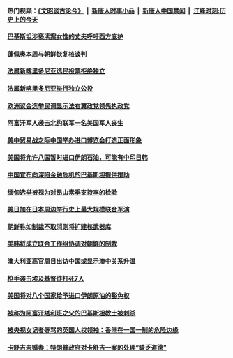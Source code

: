 #### 热门视频：[《文昭谈古论今》](https://github.com/gfw-breaker/wenzhao/blob/master/README.md?t=11050033) &nbsp;|&nbsp; [新唐人时事小品](https://github.com/gfw-breaker/ntdtv-comedy/blob/master/README.md?t=11050033) &nbsp;|&nbsp; [新唐人中国禁闻](https://github.com/gfw-breaker/ntdtv-news/blob/master/README.md?t=11050033) &nbsp;|&nbsp; [江峰时刻:历史上的今天](https://github.com/gfw-breaker/today-in-history/blob/master/README.md?t=11050033) 

#### [巴基斯坦涉亵渎案女性的丈夫呼吁西方庇护](../pages/z__yoerrvp/4644328.md?t=11050033) 

#### [蓬佩奥本周与朝鲜恢复核谈判](../pages/z__yoerrvp/4644205.md?t=11050033) 

#### [法属新喀里多尼亚选民投票拒绝独立](../pages/z__yoerrvp/4643987.md?t=11050033) 

#### [法属新喀里多尼亚举行独立公投 ](../pages/z__yoerrvp/4643869.md?t=11050033) 

#### [欧洲议会选举民调显示法右翼政党领先执政党](../pages/z__yoerrvp/4643827.md?t=11050033) 

#### [阿富汗军人袭击北约联军一名美国军人丧生](../pages/z__yoerrvp/4643822.md?t=11050033) 

#### [美中贸易战之际中国举办进口博览会打造正面形象](../pages/z__yoerrvp/4643796.md?t=11050033) 

#### [美国将允许八国暂时进口伊朗石油，可能有中印日韩](../pages/z__yoerrvp/4643470.md?t=11050033) 

#### [中国宣布向深陷金融危机的巴基斯坦提供援助](../pages/z__yoerrvp/4643341.md?t=11050033) 

#### [缅甸选举被视为对昂山素季支持率的检验](../pages/z__yoerrvp/4643321.md?t=11050033) 

#### [美日加在日本周边举行史上最大规模联合军演](../pages/z__yoerrvp/4643295.md?t=11050033) 

#### [朝鲜称如制裁不取消则将扩建核武器库](../pages/z__yoerrvp/4641600.md?t=11050033) 

#### [美韩将成立联合工作组协调对朝鲜的制裁](../pages/z__yoerrvp/4641134.md?t=11050033) 

#### [澳大利亚高官周日出访中国或显示澳中关系升温](../pages/z__yoerrvp/4641124.md?t=11050033) 

#### [枪手袭击埃及基督徒打死7人](../pages/z__yoerrvp/4641115.md?t=11050033) 

#### [美国将对八个国家给予进口伊朗原油的豁免权](../pages/z__yoerrvp/4640674.md?t=11050033) 

#### [被称为阿富汗塔利班之父的巴基斯坦教士被刺杀](../pages/z__yoerrvp/4640346.md?t=11050033) 

#### [被央视女记者辱骂的英国人权领袖：香港在一国一制的危险边缘](../pages/z__yoerrvp/4640602.md?t=11050033) 

#### [卡舒吉未婚妻：特朗普政府对卡舒吉一案的处理“缺乏道德”](../pages/z__yoerrvp/4640313.md?t=11050033) 

